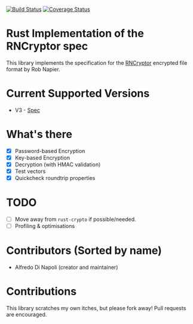 [![Build Status](https://travis-ci.org/adinapoli/rncryptor-rs.svg?branch=master)](https://travis-ci.org/adinapoli/rncryptor-rs)
[![Coverage Status](https://coveralls.io/repos/github/RNCryptor/rncryptor-rs/badge.svg?branch=master)](https://coveralls.io/github/RNCryptor/rncryptor-rs?branch=master)

# Rust Implementation of the RNCryptor spec
This library implements the specification for the [RNCryptor](https://github.com/RNCryptor)
encrypted file format by Rob Napier.

# Current Supported Versions
* V3 - [Spec](https://github.com/RNCryptor/RNCryptor-Spec/blob/master/RNCryptor-Spec-v3.md)

# What's there

- [x] Password-based Encryption
- [x] Key-based Encryption
- [x] Decryption (with HMAC validation)
- [x] Test vectors
- [x] Quickcheck roundtrip properties

# TODO
- [ ] Move away from `rust-crypto` if possible/needed.
- [ ] Profiling & optimisations

# Contributors (Sorted by name)
- Alfredo Di Napoli (creator and maintainer)

# Contributions
This library scratches my own itches, but please fork away!
Pull requests are encouraged.
